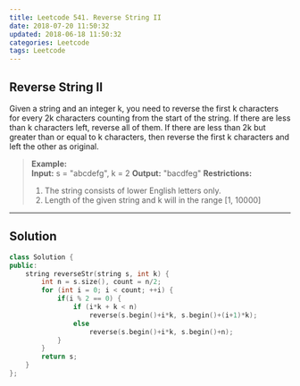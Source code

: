 ```yaml
---
title: Leetcode 541. Reverse String II
date: 2018-07-20 11:50:32
updated: 2018-06-18 11:50:32
categories: Leetcode
tags: Leetcode
---
```


## Reverse String II
Given a string and an integer k, you need to reverse the first k characters for every 2k characters counting from the start of the string. If there are less than k characters left, reverse all of them. If there are less than 2k but greater than or equal to k characters, then reverse the first k characters and left the other as original.

> **Example:**  
> **Input:** s = "abcdefg", k = 2
> **Output:** "bacdfeg"
> **Restrictions:**
> 1. The string consists of lower English letters only.
> 2. Length of the given string and k will in the range [1, 10000]

<!--more-->
*****

## Solution

```cpp
class Solution {
public:
    string reverseStr(string s, int k) {
        int n = s.size(), count = n/2;
        for (int i = 0; i < count; ++i) {
            if(i % 2 == 0) {
                if (i*k + k < n) 
                    reverse(s.begin()+i*k, s.begin()+(i+1)*k);
                else
                    reverse(s.begin()+i*k, s.begin()+n);
            }
        }
        return s;
    }
};
```